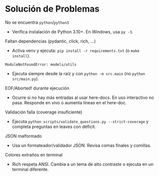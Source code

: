 # Solución de Problemas

No se encuentra `python`/`python3`
- Verifica instalación de Python 3.10+. En Windows, usa `py -3`.

Faltan dependencias (pydantic, click, rich, ...)
- Activa venv y ejecuta: `pip install -r requirements.txt` (o `make install`).

`ModuleNotFoundError: models/utils`
- Ejecuta siempre desde la raíz y con `python -m src.main` (no `python src/main.py`).

EOF/Aborted! durante ejecución
- Ocurre si no hay más entradas al usar here-docs. En uso interactivo no pasa. Responde en vivo o aumenta líneas en el here-doc.

Validación falla (coverage insuficiente)
- Ejecuta `python scripts/validate_questions.py --strict-coverage` y completa preguntas en leaves con déficit.

JSON malformado
- Usa un formateador/validador JSON. Revisa comas finales y comillas.

Colores extraños en terminal
- Rich respeta ANSI. Cambia a un tema de alto contraste o ejecuta en un terminal diferente.
